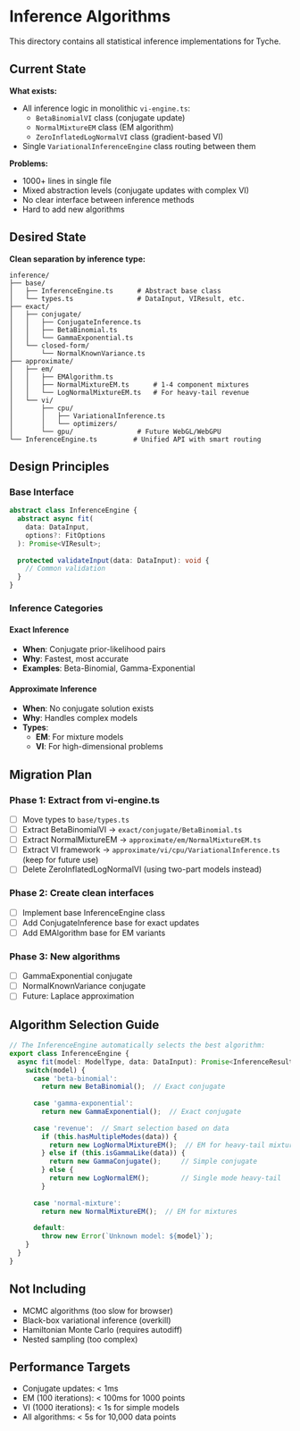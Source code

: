 # Inference Algorithms

This directory contains all statistical inference implementations for Tyche.

## Current State

**What exists:**
- All inference logic in monolithic `vi-engine.ts`:
  - `BetaBinomialVI` class (conjugate update)
  - `NormalMixtureEM` class (EM algorithm)  
  - `ZeroInflatedLogNormalVI` class (gradient-based VI)
- Single `VariationalInferenceEngine` class routing between them

**Problems:**
- 1000+ lines in single file
- Mixed abstraction levels (conjugate updates with complex VI)
- No clear interface between inference methods
- Hard to add new algorithms

## Desired State

**Clean separation by inference type:**
```
inference/
├── base/
│   ├── InferenceEngine.ts      # Abstract base class
│   └── types.ts                # DataInput, VIResult, etc.
├── exact/
│   ├── conjugate/
│   │   ├── ConjugateInference.ts
│   │   ├── BetaBinomial.ts
│   │   └── GammaExponential.ts
│   └── closed-form/
│       └── NormalKnownVariance.ts
├── approximate/
│   ├── em/
│   │   ├── EMAlgorithm.ts
│   │   ├── NormalMixtureEM.ts      # 1-4 component mixtures
│   │   └── LogNormalMixtureEM.ts   # For heavy-tail revenue
│   └── vi/
│       ├── cpu/
│       │   ├── VariationalInference.ts
│       │   └── optimizers/
│       └── gpu/                # Future WebGL/WebGPU
└── InferenceEngine.ts         # Unified API with smart routing
```

## Design Principles

### Base Interface
```typescript
abstract class InferenceEngine {
  abstract async fit(
    data: DataInput,
    options?: FitOptions
  ): Promise<VIResult>;
  
  protected validateInput(data: DataInput): void {
    // Common validation
  }
}
```

### Inference Categories

#### Exact Inference
- **When**: Conjugate prior-likelihood pairs
- **Why**: Fastest, most accurate
- **Examples**: Beta-Binomial, Gamma-Exponential

#### Approximate Inference
- **When**: No conjugate solution exists
- **Why**: Handles complex models
- **Types**:
  - **EM**: For mixture models
  - **VI**: For high-dimensional problems

## Migration Plan

### Phase 1: Extract from vi-engine.ts
- [ ] Move types to `base/types.ts`
- [ ] Extract BetaBinomialVI → `exact/conjugate/BetaBinomial.ts`
- [ ] Extract NormalMixtureEM → `approximate/em/NormalMixtureEM.ts`
- [ ] Extract VI framework → `approximate/vi/cpu/VariationalInference.ts` (keep for future use)
- [ ] Delete ZeroInflatedLogNormalVI (using two-part models instead)

### Phase 2: Create clean interfaces
- [ ] Implement base InferenceEngine class
- [ ] Add ConjugateInference base for exact updates
- [ ] Add EMAlgorithm base for EM variants

### Phase 3: New algorithms
- [ ] GammaExponential conjugate
- [ ] NormalKnownVariance conjugate
- [ ] Future: Laplace approximation

## Algorithm Selection Guide

```typescript
// The InferenceEngine automatically selects the best algorithm:
export class InferenceEngine {
  async fit(model: ModelType, data: DataInput): Promise<InferenceResult> {
    switch(model) {
      case 'beta-binomial':
        return new BetaBinomial();  // Exact conjugate
      
      case 'gamma-exponential':
        return new GammaExponential();  // Exact conjugate
      
      case 'revenue':  // Smart selection based on data
        if (this.hasMultipleModes(data)) {
          return new LogNormalMixtureEM();  // EM for heavy-tail mixtures
        } else if (this.isGammaLike(data)) {
          return new GammaConjugate();     // Simple conjugate
        } else {
          return new LogNormalEM();        // Single mode heavy-tail
        }
      
      case 'normal-mixture':
        return new NormalMixtureEM();  // EM for mixtures
      
      default:
        throw new Error(`Unknown model: ${model}`);
    }
  }
}
```

## Not Including

- MCMC algorithms (too slow for browser)
- Black-box variational inference (overkill)
- Hamiltonian Monte Carlo (requires autodiff)
- Nested sampling (too complex)

## Performance Targets

- Conjugate updates: < 1ms
- EM (100 iterations): < 100ms for 1000 points
- VI (1000 iterations): < 1s for simple models
- All algorithms: < 5s for 10,000 data points